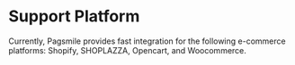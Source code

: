 # Support Platform

Currently, Pagsmile provides fast integration for the following e-commerce platforms: Shopify, SHOPLAZZA, Opencart, and Woocommerce.
